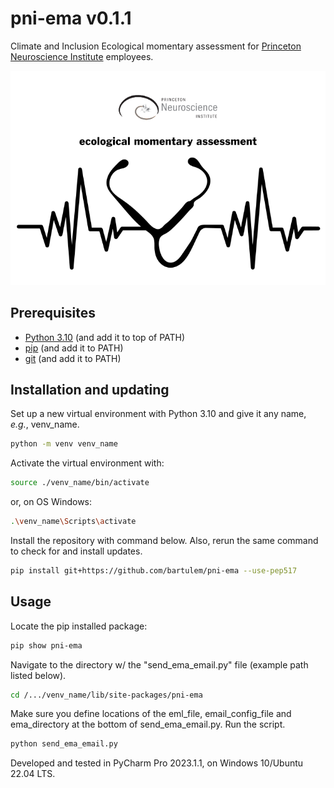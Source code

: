 # pni-ema v0.1.1

Climate and Inclusion Ecological momentary assessment for  [Princeton Neuroscience Institute](https://pni.princeton.edu/) employees.

<p align="center">
  <img src="img/pni-ema.png">
</p>

## Prerequisites

* [Python 3.10](https://www.python.org/downloads/) (and add it to top of PATH)
* [pip](https://pip.pypa.io/en/stable/) (and add it to PATH)
* [git](https://git-scm.com/download/)  (and add it to PATH)

## Installation and updating

Set up a new virtual environment with Python 3.10 and give it any name, _e.g._, venv_name.
```bash
python -m venv venv_name
```
Activate the virtual environment with:
```bash
source ./venv_name/bin/activate
```
or, on OS Windows:
```bash
.\venv_name\Scripts\activate
```
Install the repository with command below. Also, rerun the same command to check for and install updates.
```bash
pip install git+https://github.com/bartulem/pni-ema --use-pep517
```

## Usage

Locate the pip installed package:
```bash
pip show pni-ema
```
Navigate to the directory w/ the "send_ema_email.py" file (example path listed below).
```bash
cd /.../venv_name/lib/site-packages/pni-ema
```
Make sure you define locations of the eml_file, email_config_file and ema_directory at the bottom of send_ema_email.py. Run the script.
```bash
python send_ema_email.py
```

Developed and tested in PyCharm Pro 2023.1.1, on Windows 10/Ubuntu 22.04 LTS.


